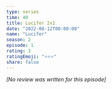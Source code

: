 ```yaml
---
type: series
time: 40
title: Lucifer 2x1
date: "2022-08-12T00:00:00"
name: "Lucifer"
season: 2
episode: 1
rating: 3
ratingEmoji: "⭐️⭐️⭐️"
share: false
---
```


_[No review was written for this episode]_
